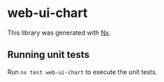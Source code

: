 # web-ui-chart

This library was generated with [Nx](https://nx.dev).

## Running unit tests

Run `nx test web-ui-chart` to execute the unit tests.
